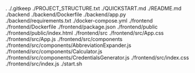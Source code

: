.
./.gitkeep
./PROJECT_STRUCTURE.txt
./QUICKSTART.md
./README.md
./backend
./backend/Dockerfile
./backend/app.py
./backend/requirements.txt
./docker-compose.yml
./frontend
./frontend/Dockerfile
./frontend/package.json
./frontend/public
./frontend/public/index.html
./frontend/src
./frontend/src/App.css
./frontend/src/App.js
./frontend/src/components
./frontend/src/components/AbbreviationExpander.js
./frontend/src/components/Calculator.js
./frontend/src/components/CredentialsGenerator.js
./frontend/src/index.css
./frontend/src/index.js
./start.sh
